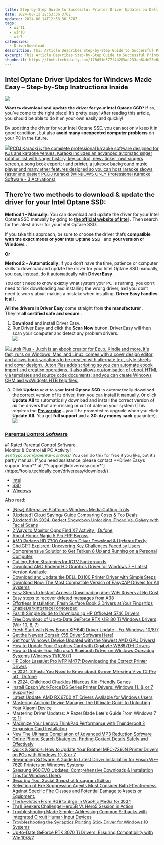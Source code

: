 ```yaml
---
title: Step-by-Step Guide to Successful Printer Driver Updates on Dell's 2330 Series Monochrome Lasers
date: 2024-08-13T12:53:36.376Z
updated: 2024-08-14T12:53:36.376Z
tags:
  - win11
  - win10
  - win7
categories:
  - DriverDownload
description: This Article Describes Step-by-Step Guide to Successful Printer Driver Updates on Dell's 2330 Series Monochrome Lasers
excerpt: This Article Describes Step-by-Step Guide to Successful Printer Driver Updates on Dell's 2330 Series Monochrome Lasers
thumbnail: https://thmb.techidaily.com/178d58d377f4b203ad233ab64de23e646d3152a87cde8619a12016708a1a023a.jpg
---
```


## Intel Optane Driver Updates for Windows Made Easy – Step-by-Step Instructions Inside

![](https://images.drivereasy.com/wp-content/uploads/2018/12/snap000142.png)

 **Want to download and update the driver for your Intel Optane SSD?** If so, you’ve come to the right place! It’s pretty easy! After reading this article, you should be able to do it on your own easily and quickly!

 By updating the driver for your Intel Optane SSD, you can not only keep it in good condition , but also   **avoid many unexpected computer problems**  on your PC in the future.

<!-- affiliate ads begin -->
<a href="https://shop.pcdj.com/order/checkout.php?PRODS=4698832&QTY=1&AFFILIATE=108875&CART=1"> <img src="https://secure.avangate.com/images/merchant/47f4b6321e9fd8e8f7326a6adc1a7c1e/products/karaoki-new-searchresultspane.jpg" border="0">PCDJ Karaoki is the complete professional karaoke software designed for KJs and karaoke venues. Karaoki includes an advanced automatic singer rotation list with singer history, key control, news ticker, next singers screen, a song book exporter and printer, a jukebox background music player and many other features designed so you can host karaoke shows faster and easier! 
 PCDJ Karaoki (WINDOWS ONLY Professional Karaoke Software - 3 Activations)</a>
<!-- affiliate ads end -->
## **There’re two methods to download & update the driver for your Intel Optane SSD:**

**Method 1 – Manually:**  You can download and update the driver for your Intel Optane SSD manually by going to **[the official website of Intel](https://www.intel.com/content/www/us/en/homepage.html)**  . Then search for the latest driver for your Intel Optane SSD.

 If you take this approach, be sure to choose the driver that’s **compatible with the exact model of your Intel Optane SSD** , and **your version of Windows** .

**Or**

**Method 2 – Automatically:**   If you don’t have the time, patience or computer skills to download and update the driver for your Intel Optane SSD manually, you can, instead, do it automatically with **[Driver Easy](https://tools.techidaily.com/drivereasy/download/)**  .

 You don’t need to know exactly what system your PC is running, you don’t need to risk downloading and installing the wrong driver, and you don’t need to worry about making a mistake when installing. **Driver Easy handles it all** .

**All the drivers in Driver Easy** come straight from **the manufacturer** . They‘re **all certified safe and secure** .

1. **[Download](https://tools.techidaily.com/drivereasy/download/)**  and install Driver Easy.
2. Run Driver Easy and click the **Scan Now**  button. Driver Easy will then scan your computer and detect any problem drivers.  
![](https://images.drivereasy.com/wp-content/uploads/2018/12/snap000027-2.png)
<!-- affiliate ads begin -->
<a href="https://secure.2checkout.com/order/checkout.php?PRODS=4699091&QTY=1&AFFILIATE=108875&CART=1"><img src="https://secure.avangate.com/images/merchant/bccefcc1b1eee9eca3ae4f5c1a281482/products/1_jutoh-logo-1200x1600.jpg" border="0">Jutoh Plus -  Jutoh is an ebook creator for Epub, Kindle and more. It's fast, runs on Windows, Mac, and Linux, comes with a cover design editor, and allows book variations to be created with alternate text, style sheets and cover designs. Jutoh Plus adds scripting so you can automate ebook import and creation operations. It also allows customisation of ebook HTML via templates and source code documents; and you can create Windows CHM and wxWidgets HTB help files. </a>
<!-- affiliate ads end -->
3. Click **Update**  next to your **Intel Optane SSD** to automatically download the correct version of its driver, then you can install it manually. Or click **Update All**  to automatically download and install the correct version of _all_  the drivers that are missing or out of date on your system (This requires the **[Pro version](https://tools.techidaily.com/drivereasy/download/)**  – you’ll be prompted to upgrade when you click **Update All.** You get **full support**  and a **30-day money back**  guarantee).  
![](https://images.drivereasy.com/wp-content/uploads/2018/12/snap000143.png)  
<!-- affiliate ads begin -->
<h3 id="200610"><a href="https://sentrypc.7eer.net/c/5597632/200610/3022">Parental Control Software</a></h3>
<span class="text-ad-content">
	#1 Rated Parental Control Software.<br/>
	Monitor & Control all PC Activity!<br/>
		<cite style="color:green">sentrypc.com/parental-controls/</cite>
	</span><img height="0" width="0" src="https://sentrypc.7eer.net/i/5597632/200610/3022" style="position:absolute;visibility:hidden;" border="0" />
<!-- affiliate ads end -->
 You can do this for free if you like, but it’s partly manual.  
 If you need assistance, please contact **Driver Easy’s support team** at [**support@drivereasy.com**](https://tools.techidaily.com/drivereasy/download/) .

* [Intel](https://tools.techidaily.com/drivereasy/download/)
* [SSD](https://tools.techidaily.com/drivereasy/download/)
* [Windows](https://tools.techidaily.com/drivereasy/download/)

<ins class="adsbygoogle"
     style="display:block"
     data-ad-format="autorelaxed"
     data-ad-client="ca-pub-7571918770474297"
     data-ad-slot="1223367746"></ins>



<ins class="adsbygoogle"
     style="display:block"
     data-ad-client="ca-pub-7571918770474297"
     data-ad-slot="8358498916"
     data-ad-format="auto"
     data-full-width-responsive="true"></ins>

<span class="atpl-alsoreadstyle">Also read:</span>
<div><ul>
<li><a href="https://extra-lessons.techidaily.com/new-alternative-platforms-windows-media-cutting-tools/"><u>[New] Alternative Platforms  WIndows Media Cutting Tools</u></a></li>
<li><a href="https://extra-lessons.techidaily.com/updated-cloud-savings-guide-comparing-costs-and-top-deals/"><u>[Updated] Cloud Savings Guide  Comparing Costs & Top Deals</u></a></li>
<li><a href="https://fox-links.techidaily.com/updated-in-2024-gadget-showdown-unlocking-iphone-vs-galaxy-with-facial-scans/"><u>[Updated] In 2024, Gadget Showdown  Unlocking iPhone Vs. Galaxy with Facial Scans</u></a></li>
<li><a href="https://android-location-track.techidaily.com/2-ways-to-monitor-oppo-find-x7-activity-drfone-by-drfone-virtual-android/"><u>2 Ways to Monitor Oppo Find X7 Activity | Dr.fone</u></a></li>
<li><a href="https://bypass-frp.techidaily.com/about-honor-magic-5-pro-frp-bypass-by-drfone-android/"><u>About Honor Magic 5 Pro FRP Bypass</u></a></li>
<li><a href="https://hardware-help.techidaily.com/amd-radeon-hd-7700-graphics-driver-download-and-updates-easily/"><u>AMD Radeon HD 7700 Graphics Driver Download & Updates Easily</u></a></li>
<li><a href="https://tech-haven.techidaily.com/chatgpt-explored-uncovering-key-challenges-faced-by-users/"><u>ChatGPT Explored: Uncovering Key Challenges Faced by Users</u></a></li>
<li><a href="https://win-blog.techidaily.com/comprehensive-solution-to-get-tekken-8-up-and-running-on-a-personal-computer/"><u>Comprehensive Solution to Get Tekken 8 Up and Running on a Personal Computer</u></a></li>
<li><a href="https://instagram-clips.techidaily.com/cutting-edge-strategies-for-igtv-backgrounds/"><u>Cutting-Edge Strategies for IGTV Backgrounds</u></a></li>
<li><a href="https://hardware-help.techidaily.com/download-amd-radeon-hd-graphics-driver-for-windows-7-latest-version-available/"><u>Download AMD Radeon HD Graphics Driver for Windows 7 – Latest Version Available</u></a></li>
<li><a href="https://hardware-help.techidaily.com/download-and-update-the-dell-d3100-printer-driver-with-simple-steps/"><u>Download and Update the DELL D3100 Printer Driver with Simple Steps</u></a></li>
<li><a href="https://hardware-help.techidaily.com/download-now-the-most-compatible-version-of-easycap-drivers-for-all-systems/"><u>Download Now: The Most Compatible Version of EasyCAP Drivers for All Systems</u></a></li>
<li><a href="https://hardware-help.techidaily.com/easy-steps-to-instant-access-downloading-acer-wifi-drivers-at-no-cost/"><u>Easy Steps to Instant Access: Downloading Acer WiFi Drivers at No Cost</u></a></li>
<li><a href="https://phone-solutions.techidaily.com/easy-steps-to-recover-deleted-messages-from-a38-by-fonelab-android-recover-messages/"><u>Easy steps to recover deleted messages from A38</u></a></li>
<li><a href="https://hardware-help.techidaily.com/1722960475045-effortless-installation-fresh-surface-book-2-drivers-at-your-fingertips/"><u>Effortless Installation: Fresh Surface Book 2 Drivers at Your Fingertips</u></a></li>
<li><a href="https://windows11.techidaily.com/enabledarkinterfacefornotepad/"><u>EnableDarkInterfaceForNotepad</u></a></li>
<li><a href="https://hardware-help.techidaily.com/fast-and-simple-guide-to-downloading-hp-officejet-5740-drivers/"><u>Fast & Simple Guide to Downloading HP OfficeJet 5740 Drivers</u></a></li>
<li><a href="https://hardware-help.techidaily.com/free-download-of-up-to-date-geforce-rtx-80-ti-windows-drivers-win-10-8-7/"><u>Free Download of Up-to-Date GeForce RTX 지오 80 Ti Windows Drivers (Win 10, 8, 7)</u></a></li>
<li><a href="https://hardware-help.techidaily.com/fresh-start-with-new-epson-xp-640-driver-update-for-windows-1087/"><u>Fresh Start with New Epson XP-640 Driver Update - For Windows 10/8/7</u></a></li>
<li><a href="https://hardware-help.techidaily.com/get-the-newest-corsair-k55-driver-software-here/"><u>Get the Newest Corsair K55 Driver Software Here!</u></a></li>
<li><a href="https://hardware-help.techidaily.com/get-your-windows-device-updated-with-the-newest-amd-gpu-drivers/"><u>Get Your Windows Device Updated with the Newest AMD GPU Drivers!</u></a></li>
<li><a href="https://hardware-help.techidaily.com/how-to-update-your-graphics-card-with-gigabyte-wb867d-i-drivers/"><u>How to Update Your Graphics Card with Gigabyte WB867D-I Drivers</u></a></li>
<li><a href="https://hardware-help.techidaily.com/how-to-update-your-microsoft-bluetooth-driver-on-windows-operating-systems-windows-111087/"><u>How to Update Your Microsoft Bluetooth Driver on Windows Operating Systems (Windows 11/10/8/7)</u></a></li>
<li><a href="https://hardware-help.techidaily.com/hp-color-laserjet-pro-mfp-m477-downloading-the-correct-printer-drivers/"><u>HP Color LaserJet Pro MFP M477: Downloading the Correct Printer Drivers</u></a></li>
<li><a href="https://screen-mirror.techidaily.com/in-2024-3-facts-you-need-to-know-about-screen-mirroring-vivo-t2-pro-5g-drfone-by-drfone-android/"><u>In 2024, 3 Facts You Need to Know about Screen Mirroring Vivo T2 Pro 5G | Dr.fone</u></a></li>
<li><a href="https://video-screen-grab.techidaily.com/in-2024-childhood-chuckles-hilarious-kid-friendly-games/"><u>In 2024, Childhood Chuckles  Hilarious Kid-Friendly Games</u></a></li>
<li><a href="https://hardware-help.techidaily.com/install-epson-workforce-ds-series-printer-drivers-windows-11-8-or-7-supported/"><u>Install Epson WorkForce DS Series Printer Drivers: Windows 11, 8, or 7 Supported</u></a></li>
<li><a href="https://hardware-help.techidaily.com/latest-update-amd-rx-6700-xt-drivers-available-for-windows-users/"><u>Latest Update: AMD RX 6700 XT Drivers Available for Windows Users</u></a></li>
<li><a href="https://unlock-android.techidaily.com/mastering-android-device-manager-the-ultimate-guide-to-unlocking-your-xiaomi-device-by-drfone-android/"><u>Mastering Android Device Manager The Ultimate Guide to Unlocking Your Xiaomi Device</u></a></li>
<li><a href="https://hardware-help.techidaily.com/mastering-driver-updates-a-razer-blade-letes-guide-from-windows-7-to-11/"><u>Mastering Driver Updates: A Razer Blade Lete's Guide From Windows 7 to 11</u></a></li>
<li><a href="https://hardware-help.techidaily.com/maximize-your-lenovo-thinkpad-performance-with-thunderbolt-3-expansion-card-installation/"><u>Maximize Your Lenovo ThinkPad Performance with Thunderbolt 3 Expansion Card Installation</u></a></li>
<li><a href="https://sound-tweaking.techidaily.com/new-the-ultimate-compilation-of-advanced-mp3-reduction-software/"><u>New The Ultimate Compilation of Advanced MP3 Reduction Software</u></a></li>
<li><a href="https://tech-recovery.techidaily.com/online-phone-search-strategies-finding-contact-details-safely-and-effectively/"><u>Online Phone Search Strategies: Finding Contact Details Safely and Effectively</u></a></li>
<li><a href="https://hardware-help.techidaily.com/quick-and-simple-how-to-update-your-brother-mfc-7360n-printer-drivers-on-pcs-with-windows-10-8-or-7/"><u>Quick & Simple: How to Update Your Brother MFC-7360N Printer Drivers on PCs with Windows 10, 8 or 7</u></a></li>
<li><a href="https://hardware-help.techidaily.com/revamping-software-a-guide-to-latest-driver-installation-for-epson-wf-7620-printers-on-windows-systems/"><u>Revamping Software: A Guide to Latest Driver Installation for Epson WF-7620 Printers on Windows Systems</u></a></li>
<li><a href="https://hardware-help.techidaily.com/samsung-960-evo-updates-comprehensive-downloads-and-installation-tips-for-windows-users/"><u>Samsung 960 EVO Updates: Comprehensive Downloads & Installation Tips for Windows Users</u></a></li>
<li><a href="https://instagram-video-files.techidaily.com/securing-your-social-snapshot-instagram-edition/"><u>Securing Your Social Snapshot  Instagram Edition</u></a></li>
<li><a href="https://hardware-help.techidaily.com/selection-of-fire-suppression-agents-must-consider-both-effectiveness-against-specific-fire-classes-and-potential-damage-to-assets-or-equipment/"><u>Selection of Fire Suppression Agents Must Consider Both Effectiveness Against Specific Fire Classes and Potential Damage to Assets or Equipment.</u></a></li>
<li><a href="https://fox-helps.techidaily.com/the-evolution-from-rgb-to-srgb-in-graphic-media-for-2024/"><u>The Evolution From RGB to Srgb in Graphic Media for 2024</u></a></li>
<li><a href="https://extra-hints.techidaily.com/thrill-seekers-challenge-hero5b-vs-hero5-session-in-action/"><u>Thrill Seekers Challenge  Hero5B Vs Hero5 Session in Action</u></a></li>
<li><a href="https://hardware-help.techidaily.com/troubleshooting-made-simple-addressing-common-setbacks-with-integrated-circuit-human-input-devices/"><u>Troubleshooting Made Simple: Addressing Common Setbacks with Integrated Circuit Human Input Devices</u></a></li>
<li><a href="https://hardware-help.techidaily.com/troubleshooting-the-synaptics-pointing-stick-driver-for-windows-10-systems/"><u>Troubleshooting the Synaptics Pointing Stick Driver for Windows 10 Systems</u></a></li>
<li><a href="https://hardware-help.techidaily.com/up-to-date-geforce-rtx-3070-ti-drivers-ensuring-compatibility-with-win-1087/"><u>Up-to-Date GeForce RTX 3070 Ti Drivers: Ensuring Compatibility with Win 10/8/7</u></a></li>
</ul></div>
